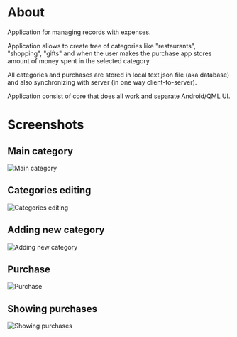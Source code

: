 About
=====
Application for managing records with expenses.

Application allows to create tree of categories like "restaurants", "shopping", "gifts" and when the user makes the purchase app stores amount of money spent in the selected category.

All categories and purchases are stored in local text json file (aka database) and also synchronizing with server (in one way client-to-server).

Application consist of core that does all work and separate Android/QML UI.

Screenshots
===========
Main category
-------------
![Main category](https://cloud.githubusercontent.com/assets/421338/10870318/af895716-80d8-11e5-83bf-bf39c64e8594.png)

Categories editing
------------------
![Categories editing](https://cloud.githubusercontent.com/assets/421338/10870315/af88aece-80d8-11e5-94fc-59c799050c21.png)

Adding new category
-------------------
![Adding new category](https://cloud.githubusercontent.com/assets/421338/10870316/af88b284-80d8-11e5-9e4e-d7f567e01f29.png)

Purchase
--------
![Purchase](https://cloud.githubusercontent.com/assets/421338/10870317/af894d8e-80d8-11e5-834a-f592bada9d7e.png)

Showing purchases
-----------------
![Showing purchases](https://cloud.githubusercontent.com/assets/421338/10870319/af8985ec-80d8-11e5-96b6-08c14ae755a0.png)
